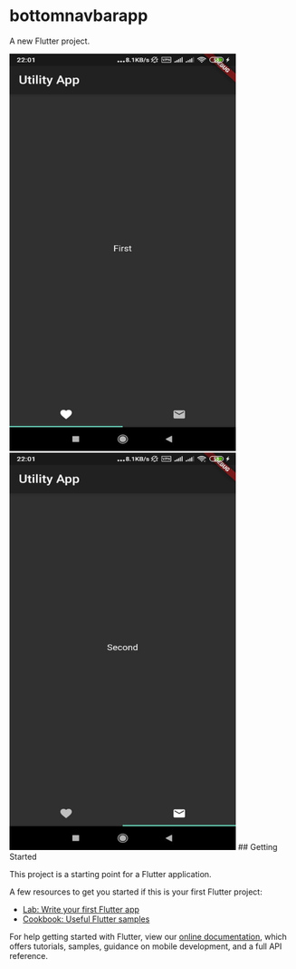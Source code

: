 # bottomnavbarapp

A new Flutter project.

<img src="https://github.com/saummya-arch/Bottom-Navbar-App/blob/master/navbar/pic1.jpg" width=400 height=700>
<img src="https://github.com/saummya-arch/Bottom-Navbar-App/blob/master/navbar/pic2.jpg" width=400 height=700>
## Getting Started

This project is a starting point for a Flutter application.

A few resources to get you started if this is your first Flutter project:

- [Lab: Write your first Flutter app](https://flutter.dev/docs/get-started/codelab)
- [Cookbook: Useful Flutter samples](https://flutter.dev/docs/cookbook)

For help getting started with Flutter, view our
[online documentation](https://flutter.dev/docs), which offers tutorials,
samples, guidance on mobile development, and a full API reference.
